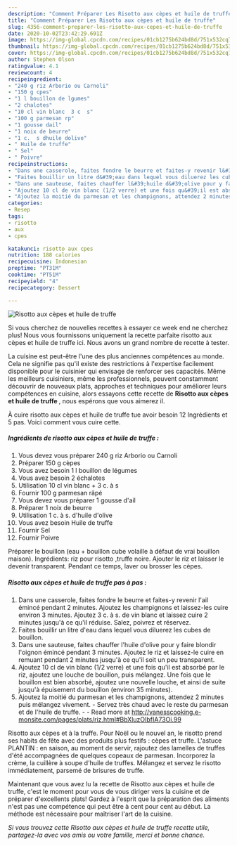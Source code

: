```yaml
---
description: "Comment Préparer Les Risotto aux cèpes et huile de truffe"
title: "Comment Préparer Les Risotto aux cèpes et huile de truffe"
slug: 4356-comment-preparer-les-risotto-aux-cepes-et-huile-de-truffe
date: 2020-10-02T23:42:29.691Z
image: https://img-global.cpcdn.com/recipes/01cb1275b624bd8d/751x532cq70/risotto-aux-cepes-et-huile-de-truffe-photo-principale-de-la-recette.jpg
thumbnail: https://img-global.cpcdn.com/recipes/01cb1275b624bd8d/751x532cq70/risotto-aux-cepes-et-huile-de-truffe-photo-principale-de-la-recette.jpg
cover: https://img-global.cpcdn.com/recipes/01cb1275b624bd8d/751x532cq70/risotto-aux-cepes-et-huile-de-truffe-photo-principale-de-la-recette.jpg
author: Stephen Olson
ratingvalue: 4.1
reviewcount: 4
recipeingredient:
- "240 g riz Arborio ou Carnoli"
- "150 g cpes"
- "1 l bouillon de lgumes"
- "2 chalotes"
- "10 cl vin blanc  3 c  s"
- "100 g parmesan rp"
- "1 gousse dail"
- "1 noix de beurre"
- "1 c.  s dhuile dolive"
- " Huile de truffe"
- " Sel"
- " Poivre"
recipeinstructions:
- "Dans une casserole, faites fondre le beurre et faites-y revenir l&#39;ail émincé pendant 2 minutes. Ajoutez les champignons et laissez-les cuire environ 3 minutes. Ajoutez 3 c. à s. de vin blanc et laissez cuire 2 minutes jusqu&#39;à ce qu&#39;il réduise. Salez, poivrez et réservez."
- "Faites bouillir un litre d&#39;eau dans lequel vous diluerez les cubes de bouillon."
- "Dans une sauteuse, faites chauffer l&#39;huile d&#39;olive pour y faire blondir l&#39;oignon émincé pendant 3 minutes. Ajoutez le riz et laissez-le cuire en remuant pendant 2 minutes jusqu&#39;à ce qu&#39;il soit un peu transparent."
- "Ajoutez 10 cl de vin blanc (1/2 verre) et une fois qu&#39;il est absorbé par le riz, ajoutez une louche de bouillon, puis mélangez. Une fois que le bouillon est bien absorbé, ajoutez une nouvelle louche, et ainsi de suite jusqu&#39;à épuisement du bouillon (environ 35 minutes)."
- "Ajoutez la moitié du parmesan et les champignons, attendez 2 minutes puis mélangez vivement.  Servez très chaud avec le reste du parmesan et de l&#39;huile de truffe.  Read more at http://vanesscooking.e-monsite.com/pages/plats/riz.html#BbXluzOIbfIA73Oi.99"
categories:
- Resep
tags:
- risotto
- aux
- cpes

katakunci: risotto aux cpes 
nutrition: 188 calories
recipecuisine: Indonesian
preptime: "PT31M"
cooktime: "PT51M"
recipeyield: "4"
recipecategory: Dessert

---
```



![Risotto aux cèpes et huile de truffe](https://img-global.cpcdn.com/recipes/01cb1275b624bd8d/751x532cq70/risotto-aux-cepes-et-huile-de-truffe-photo-principale-de-la-recette.jpg)

Si vous cherchez de nouvelles recettes à essayer ce week end ne cherchez plus! Nous vous fournissons uniquement la recette parfaite risotto aux cèpes et huile de truffe ici. Nous avons un grand nombre de recette à tester.

La cuisine est peut-être l'une des plus anciennes compétences au monde. Cela ne signifie pas qu'il existe des restrictions à l'expertise facilement disponible pour le cuisinier qui envisage de renforcer ses capacités. Même les meilleurs cuisiniers, même les professionnels, peuvent constamment découvrir de nouveaux plats, approches et techniques pour améliorer leurs compétences en cuisine, alors essayons cette recette de <strong> Risotto aux cèpes et huile de truffe </strong>, nous espérons que vous aimerez il.

<!--inarticleads1-->

À cuire risotto aux cèpes et huile de truffe tue avoir besoin 12 Ingrédients et 5 pas. Voici comment vous cuire cette.

##### Ingrédients de risotto aux cèpes et huile de truffe :

1. Vous devez vous préparer 240 g riz Arborio ou Carnoli
1. Préparer 150 g cèpes
1. Vous avez besoin 1 l bouillon de légumes
1. Vous avez besoin 2 échalotes
1. Utilisation 10 cl vin blanc + 3 c. à s
1. Fournir 100 g parmesan râpé
1. Vous devez vous préparer 1 gousse d&#39;ail
1. Préparer 1 noix de beurre
1. Utilisation 1 c. à s. d&#39;huile d&#39;olive
1. Vous avez besoin  Huile de truffe
1. Fournir  Sel
1. Fournir  Poivre


Préparer le bouillon (eau + bouillon cube volaille à défaut de vrai bouillon maison). Ingrédients: riz pour risotto ,truffe noire. Ajouter le riz et laisser le devenir transparent. Pendant ce temps, laver ou brosser les cèpes. 

<!--inarticleads2-->

##### Risotto aux cèpes et huile de truffe pas à pas :

1. Dans une casserole, faites fondre le beurre et faites-y revenir l&#39;ail émincé pendant 2 minutes. Ajoutez les champignons et laissez-les cuire environ 3 minutes. Ajoutez 3 c. à s. de vin blanc et laissez cuire 2 minutes jusqu&#39;à ce qu&#39;il réduise. Salez, poivrez et réservez.
1. Faites bouillir un litre d&#39;eau dans lequel vous diluerez les cubes de bouillon.
1. Dans une sauteuse, faites chauffer l&#39;huile d&#39;olive pour y faire blondir l&#39;oignon émincé pendant 3 minutes. Ajoutez le riz et laissez-le cuire en remuant pendant 2 minutes jusqu&#39;à ce qu&#39;il soit un peu transparent.
1. Ajoutez 10 cl de vin blanc (1/2 verre) et une fois qu&#39;il est absorbé par le riz, ajoutez une louche de bouillon, puis mélangez. Une fois que le bouillon est bien absorbé, ajoutez une nouvelle louche, et ainsi de suite jusqu&#39;à épuisement du bouillon (environ 35 minutes).
1. Ajoutez la moitié du parmesan et les champignons, attendez 2 minutes puis mélangez vivement.  - Servez très chaud avec le reste du parmesan et de l&#39;huile de truffe. -  - Read more at http://vanesscooking.e-monsite.com/pages/plats/riz.html#BbXluzOIbfIA73Oi.99


Risotto aux cèpes et à la truffe. Pour Noël ou le nouvel an, le risotto prend ses habits de fête avec des produits plus festifs : cèpes et truffe. L&#39;astuce PLANTIN : en saison, au moment de servir, rajoutez des lamelles de truffes d&#39;été accompagnées de quelques copeaux de parmesan. Incorporez la crème, la cuillère à soupe d&#39;huile de truffes. Mélangez et servez le risotto immédiatement, parsemé de brisures de truffe. 

<!--inarticleads1-->

<p>
Maintenant que vous avez lu la recette de Risotto aux cèpes et huile de truffe, c'est le moment pour vous de vous diriger vers la cuisine et de préparer d'excellents plats! Gardez à l'esprit que la préparation des aliments n'est pas une compétence qui peut être à cent pour cent au début. La méthode est nécessaire pour maîtriser l'art de la cuisine.
</p>

<p>
<i>Si vous trouvez cette Risotto aux cèpes et huile de truffe recette utile, partagez-la avec vos amis ou votre famille, merci et bonne chance.</i>
</p>
